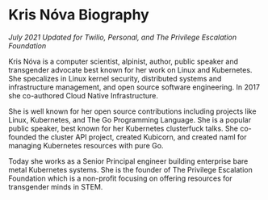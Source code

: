 # Kris Nóva Biography

_July 2021_
_Updated for Twilio, Personal, and The Privilege Escalation Foundation_

Kris Nóva is a computer scientist, alpinist, author, public speaker and transgender advocate best known for her work on Linux and Kubernetes. 
She specalizes in Linux kernel security, distributed systems and infrastructure management, and open source software engineering. 
In 2017 she co-authored Cloud Native Infrastructure.

She is well known for her open source contributions including projects like Linux, Kubernetes, and The Go Programming Language. 
She is a popular public speaker, best known for her Kubernetes clusterfuck talks. She co-founded the cluster API project, created Kubicorn, and created naml for managing Kubernetes resources with pure Go.

Today she works as a Senior Principal engineer building enterprise bare metal Kubernetes systems. 
She is the founder of The Privilege Escalation Foundation which is a non-profit focusing on offering resources for transgender minds in STEM.
